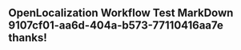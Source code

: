 <properties
ms.topic="hero-topic"
ms.test1="hero-topic"
ms.test2="test"/>

## OpenLocalization Workflow Test MarkDown 9107cf01-aa6d-404a-b573-77110416aa7e thanks!
